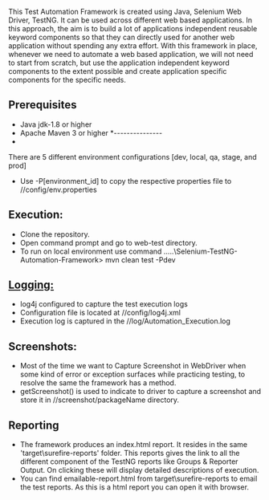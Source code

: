 
This Test Automation Framework is created using Java, Selenium Web Driver, TestNG. It can be used across different web based applications.
In this approach, the aim is to build a lot of applications independent reusable keyword components so that they can directly used for another web application without spending any extra effort. 
With this framework in place, whenever we need to automate a web based application, we will not need to start from scratch, but use the application independent keyword components to the extent possible and create application specific components for the specific needs.

  Prerequisites
---------------
*	Java jdk-1.8 or higher
*	Apache Maven 3 or higher
*---------------
* 	

There are 5 different environment configurations [dev, local, qa, stage, and prod]
*	Use -P[environment_id] to copy the respective properties file to //config/env.properties 

  Execution:
---------------
*	Clone the repository.
*	Open command prompt and go to web-test directory.
*	To run on local environment use command ....\.\Selenium-TestNG-Automation-Framework> mvn clean test -Pdev

<p><a href="https://github.com/bravehart84/Selenium-Automation-Framework/wiki/Logging"><h2>Logging:</h2></a></p>

*	log4j configured to capture the test execution logs
*	Configuration file is located at //config/log4j.xml
*	Execution log is captured in the //log/Automation_Execution.log

  Screenshots:
---------------
*	Most of the time we want to Capture Screenshot in WebDriver when some kind of error or exception surfaces while practicing testing, to resolve the same the framework has a method. 
*	getScreenshot() is used to indicate to driver to capture a screenshot and store it in //screenshot/packageName directory.

  Reporting
---------------
*  The framework produces an index.html report. It resides in the same 'target\surefire-reports' folder. This reports gives the link to all the different component of the TestNG reports like Groups & Reporter Output. On clicking these will display detailed descriptions of execution.
*  You can find emailable-report.html from target\surefire-reports to email the test reports. As this is a html report you can open it with browser.
